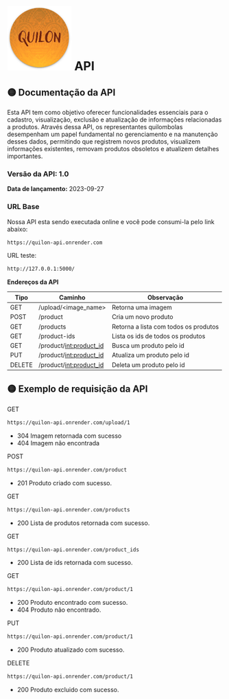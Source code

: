 #   <img src="img/quilon.png" width="150" height="150"> API

 
## 🟡 Documentação da API


Esta API tem como objetivo oferecer funcionalidades essenciais para o cadastro, visualização, exclusão e atualização de informações relacionadas a produtos. Através dessa API, os representantes quilombolas desempenham um papel fundamental no gerenciamento e na manutenção desses dados, permitindo que registrem novos produtos, visualizem informações existentes, removam produtos obsoletos e atualizem detalhes importantes.


### **Versão da API:** 1.0




**Data de lançamento:** 2023-09-27



### URL Base

Nossa API esta sendo executada online e você pode consumi-la pelo link abaixo:

```bash
https://quilon-api.onrender.com
````


URL teste:

```bash
http://127.0.0.1:5000/
```


**Endereços da API**

| Tipo | Caminho | Observação |
|---|---|---|
| GET | /upload/<image_name> | Retorna uma imagem |
| POST | /product | Cria um novo produto |
| GET | /products | Retorna a lista com todos os produtos |
| GET | /product-ids | Lista os ids de todos os produtos |
| GET | /product/<int:product_id> | Busca um produto pelo id |
| PUT | /product/<int:product_id> | Atualiza um produto pelo id |
| DELETE | /product/<int:product_id> | Deleta um produto pelo id |

## 🟡 **Exemplo de requisição da API**

GET
```bash
https://quilon-api.onrender.com/upload/1
```
- 304 Imagem retornada com sucesso
- 404 Imagem não encontrada


POST
```bash
https://quilon-api.onrender.com/product
```
- 201 Produto criado com sucesso.

GET
```bash
https://quilon-api.onrender.com/products
```
- 200 Lista de produtos retornada com sucesso.

GET
```bash
https://quilon-api.onrender.com/product_ids
```
- 200 Lista de ids retornada com sucesso.

GET
```bash
https://quilon-api.onrender.com/product/1
```
- 200 Produto encontrado com sucesso.
- 404 Produto não encontrado.

PUT
```bash
https://quilon-api.onrender.com/product/1
```
- 200 Produto atualizado com sucesso.

DELETE
```bash
https://quilon-api.onrender.com/product/1
```
- 200 Produto excluido com sucesso.




